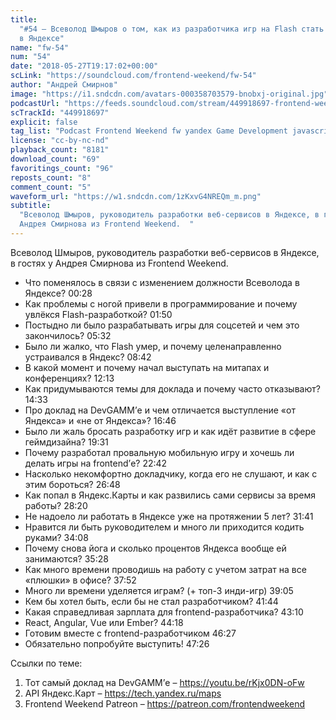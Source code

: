 ```yaml
---
title:
  "#54 – Всеволод Шмыров о том, как из разработчика игр на Flash стать тимлидом
  в Яндексе"
name: "fw-54"
num: "54"
date: "2018-05-27T19:17:02+00:00"
scLink: "https://soundcloud.com/frontend-weekend/fw-54"
author: "Андрей Смирнов"
image: "https://i1.sndcdn.com/avatars-000358703579-bnobxj-original.jpg"
podcastUrl: "https://feeds.soundcloud.com/stream/449918697-frontend-weekend-fw-54.m4a"
scTrackId: "449918697"
explicit: false
tag_list: "Podcast Frontend Weekend fw yandex Game Development javascript"
license: "cc-by-nc-nd"
playback_count: "8181"
download_count: "69"
favoritings_count: "96"
reposts_count: "8"
comment_count: "5"
waveform_url: "https://w1.sndcdn.com/1zKxvG4NREQm_m.png"
subtitle:
  "Всеволод Шмыров, руководитель разработки веб-сервисов в Яндексе, в гостях у
  Андрея Смирнова из Frontend Weekend.  "
---
```


Всеволод Шмыров, руководитель разработки веб-сервисов в Яндексе, в гостях у
Андрея Смирнова из Frontend Weekend.

- Что поменялось в связи с изменением должности Всеволода в Яндексе?
  <timecode sec="28">00:28</timecode>
- Как проблемы с ногой привели в программирование и почему увлёкся
  Flash-разработкой? <timecode sec="110">01:50</timecode>
- Постыдно ли было разрабатывать игры для соцсетей и чем это закончилось?
  <timecode sec="332">05:32</timecode>
- Было ли жалко, что Flash умер, и почему целенаправленно устраивался в Яндекс?
  <timecode sec="522">08:42</timecode>
- В какой момент и почему начал выступать на митапах и конференциях?
  <timecode sec="733">12:13</timecode>
- Как придумываются темы для доклада и почему часто отказывают?
  <timecode sec="873">14:33</timecode>
- Про доклад на DevGAMM’е и чем отличается выступление «от Яндекса» и «не от
  Яндекса»? <timecode sec="1006">16:46</timecode>
- Было ли жаль бросать разработку игр и как идёт развитие в сфере геймдизайна?
  <timecode sec="1171">19:31</timecode>
- Почему разработал провальную мобильную игру и хочешь ли делать игры на
  frontend’е? <timecode sec="1362">22:42</timecode>
- Насколько некомфортно докладчику, когда его не слушают, и как с этим бороться?
  <timecode sec="1608">26:48</timecode>
- Как попал в Яндекс.Карты и как развились сами сервисы за время работы?
  <timecode sec="1700">28:20</timecode>
- Не надоело ли работать в Яндексе уже на протяжении 5 лет?
  <timecode sec="1901">31:41</timecode>
- Нравится ли быть руководителем и много ли приходится кодить руками?
  <timecode sec="2048">34:08</timecode>
- Почему снова йога и сколько процентов Яндекса вообще ей занимаются?
  <timecode sec="2128">35:28</timecode>
- Как много времени проводишь на работу с учетом затрат на все «плюшки» в офисе?
  <timecode sec="2272">37:52</timecode>
- Много ли времени уделяется играм? (+ топ-3 инди-игр)
  <timecode sec="2345">39:05</timecode>
- Кем бы хотел быть, если бы не стал разработчиком?
  <timecode sec="2504">41:44</timecode>
- Какая справедливая зарплата для frontend-разработчика?
  <timecode sec="2590">43:10</timecode>
- React, Angular, Vue или Ember? <timecode sec="2658">44:18</timecode>
- Готовим вместе с frontend-разработчиком <timecode sec="2787">46:27</timecode>
- Обязательно попробуйте выступить! <timecode sec="2846">47:26</timecode>

Ссылки по теме:

1. Тот самый доклад на DevGAMM’е – <https://youtu.be/rKjx0DN-oFw>
2. API Яндекс.Карт – <https://tech.yandex.ru/maps>
3. Frontend Weekend Patreon – <https://patreon.com/frontendweekend>
